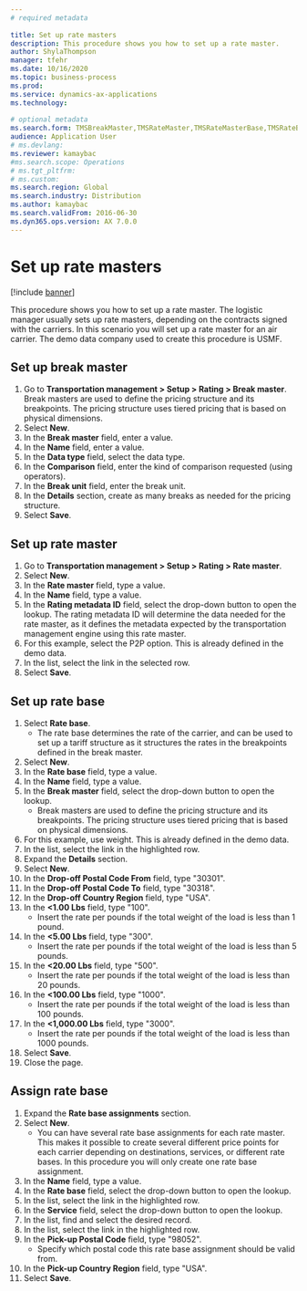 ```yaml
--- 
# required metadata 
 
title: Set up rate masters
description: This procedure shows you how to set up a rate master. 
author: ShylaThompson
manager: tfehr 
ms.date: 10/16/2020
ms.topic: business-process 
ms.prod:  
ms.service: dynamics-ax-applications 
ms.technology:  
 
# optional metadata 
ms.search.form: TMSBreakMaster,TMSRateMaster,TMSRateMasterBase,TMSRateBaseType, TMSRouteWorkbench
audience: Application User 
# ms.devlang:  
ms.reviewer: kamaybac
#ms.search.scope: Operations 
# ms.tgt_pltfrm:  
# ms.custom:  
ms.search.region: Global
ms.search.industry: Distribution
ms.author: kamaybac
ms.search.validFrom: 2016-06-30 
ms.dyn365.ops.version: AX 7.0.0 
---
```

# Set up rate masters

[!include [banner](../../includes/banner.md)]

This procedure shows you how to set up a rate master. The logistic manager usually sets up rate masters, depending on the contracts signed with the carriers. In this scenario you will set up a rate master for an air carrier. The demo data company used to create this procedure is USMF.

## Set up break master

1. Go to **Transportation management > Setup > Rating > Break master**. Break masters are used to define the pricing structure and its breakpoints. The pricing structure uses tiered pricing that is based on physical dimensions.  
1. Select **New**.
1. In the **Break master** field, enter a value.
1. In the **Name** field, enter a value.
1. In the **Data type** field, select the data type.
1. In the **Comparison** field, enter the kind of comparison requested (using operators).
1. In the **Break unit** field, enter the break unit.
1. In the **Details** section, create as many breaks as needed for the pricing structure.
1. Select **Save**.

## Set up rate master

1. Go to **Transportation management > Setup > Rating > Rate master**.
1. Select **New**.
1. In the **Rate master** field, type a value.
1. In the **Name** field, type a value.
1. In the **Rating metadata ID** field, select the drop-down button to open the lookup. The rating metadata ID will determine the data needed for the rate master, as it defines the metadata expected by the transportation management engine using this rate master.  
1. For this example, select the P2P option. This is already defined in the demo data.
1. In the list, select the link in the selected row.
1. Select **Save**.

## Set up rate base

1. Select **Rate base**.
    * The rate base determines the rate of the carrier, and can be used to set up a tariff structure as it structures the rates in the breakpoints defined in the break master.  
2. Select **New**.
3. In the **Rate base** field, type a value.
4. In the **Name** field, type a value.
5. In the **Break master** field, select the drop-down button to open the lookup.
    * Break masters are used to define the pricing structure and its breakpoints. The pricing structure uses tiered pricing that is based on physical dimensions.  
6. For this example, use weight. This is already defined in the demo data.
7. In the list, select the link in the highlighted row.
8. Expand the **Details** section.
9. Select **New**.
10. In the **Drop-off Postal Code From** field, type "30301".
11. In the **Drop-off Postal Code To** field, type "30318".
12. In the **Drop-off Country Region** field, type "USA".
13. In the **<1.00 Lbs** field, type "100".
    * Insert the rate per pounds if the total weight of the load is less than 1 pound.  
14. In the **<5.00 Lbs** field, type "300".
    * Insert the rate per pounds if the total weight of the load is less than 5 pounds.  
15. In the **<20.00 Lbs** field, type "500".
    * Insert the rate per pounds if the total weight of the load is less than 20 pounds.  
16. In the **<100.00 Lbs** field, type "1000".
    * Insert the rate per pounds if the total weight of the load is less than 100 pounds.  
17. In the **<1,000.00 Lbs** field, type "3000".
    * Insert the rate per pounds if the total weight of the load is less than 1000 pounds.  
18. Select **Save**.
19. Close the page.

## Assign rate base

1. Expand the **Rate base assignments** section.
2. Select **New**.
    * You can have several rate base assignments for each rate master. This makes it possible to create several different price points for each carrier depending on destinations, services, or different rate bases. In this procedure you will only create one rate base assignment.  
3. In the **Name** field, type a value.
4. In the **Rate base** field, select the drop-down button to open the lookup.
5. In the list, select the link in the highlighted row.
6. In the **Service** field, select the drop-down button to open the lookup.
7. In the list, find and select the desired record.
8. In the list, select the link in the highlighted row.
9. In the **Pick-up Postal Code** field, type "98052".
    * Specify which postal code this rate base assignment should be valid from.
10. In the **Pick-up Country Region** field, type "USA".
11. Select **Save**.
